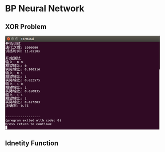 # BP Neural Network

## XOR Problem
![](https://github.com/mxmaxi007/BP_network/raw/master/data/XOR.png)

## Idnetity Function